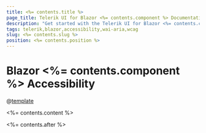 ```yaml
---
title: <%= contents.title %>
page_title: Telerik UI for Blazor <%= contents.component %> Documentation | <%= contents.component %>  Accessibility
description: "Get started with the Telerik UI for Blazor <%= contents.component %> and learn about its accessibility support for WAI-ARIA, Section 508, and WCAG 2.1."
tags: telerik,blazor,accessibility,wai-aria,wcag
slug: <%= contents.slug %> 
position: <%= contents.position %> 
---
```


# Blazor <%= contents.component %> Accessibility

@[template](/_contentTemplates/common/parameters-table-styles.md#table-layout)

<%= contents.content %>

<%= contents.after %>